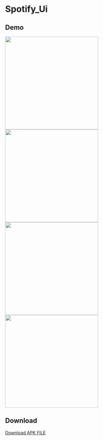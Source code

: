 # Spotify_Ui



## Demo
<img src="demo/Screenshot_1673490657 - Copy.png" width="300px" height="auto">
<img src="demo/Screenshot_1673490661 - Copy.png" width="300px" height="auto">
<img src="demo/Screenshot_1673490799 - Copy.png" width="300px" height="auto">
<img src="demo/Screenshot_1673490757 - Copy.png" width="300px" height="auto">

## Download
<a id="raw-url" href="https://github.com/MirshadRahmanK/Sports_X/raw/main/demo/app-release.apk">Download APK FILE</a>

